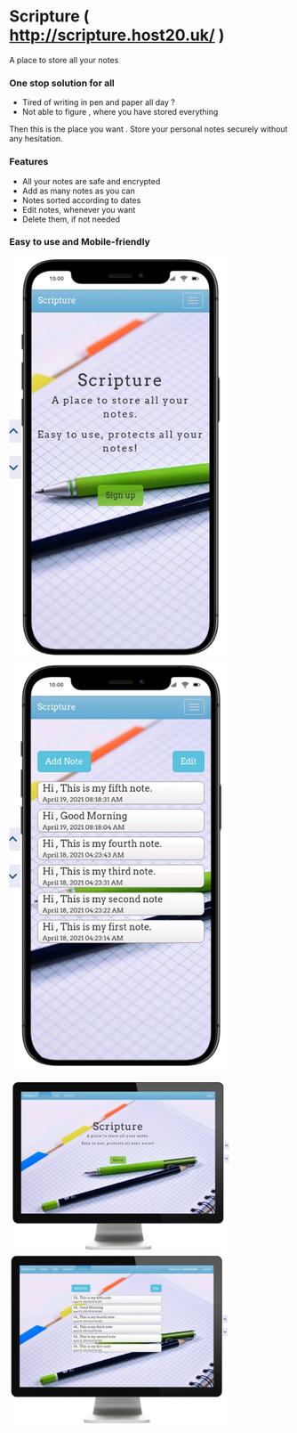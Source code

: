 # Scripture ( http://scripture.host20.uk/ )
A place to store all your notes

### One stop solution for all ###
- Tired of writing in pen and paper all day ?
- Not able to figure , where you have stored everything

Then this is the place you want . Store your personal notes securely without any hesitation.

### Features ###
- All your notes are safe and encrypted
- Add as many notes as you can
- Notes sorted according to dates
- Edit notes, whenever you want
- Delete them, if not needed

### Easy to use and Mobile-friendly ###

<p float="left">
  <img src="/screenshots/mobile_1.jpg" width="400" />
  <img src="/screenshots/mobile_2.jpg" width="400" /> 
</p>
<p float="left">
  <img src="/screenshots/desktop_1.jpg" width="400" />
  <img src="/screenshots/desktop_2.jpg" width="400" /> 
</p>
